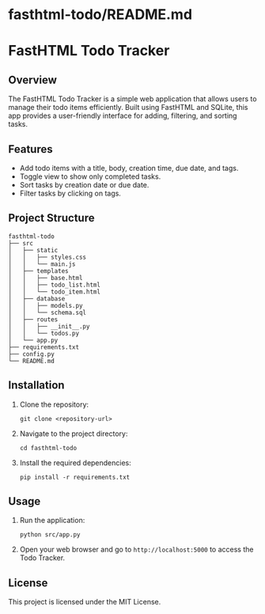 # fasthtml-todo/README.md

# FastHTML Todo Tracker

## Overview
The FastHTML Todo Tracker is a simple web application that allows users to manage their todo items efficiently. Built using FastHTML and SQLite, this app provides a user-friendly interface for adding, filtering, and sorting tasks.

## Features
- Add todo items with a title, body, creation time, due date, and tags.
- Toggle view to show only completed tasks.
- Sort tasks by creation date or due date.
- Filter tasks by clicking on tags.

## Project Structure
```
fasthtml-todo
├── src
│   ├── static
│   │   ├── styles.css
│   │   └── main.js
│   ├── templates
│   │   ├── base.html
│   │   ├── todo_list.html
│   │   └── todo_item.html
│   ├── database
│   │   ├── models.py
│   │   └── schema.sql
│   ├── routes
│   │   ├── __init__.py
│   │   └── todos.py
│   └── app.py
├── requirements.txt
├── config.py
└── README.md
```

## Installation
1. Clone the repository:
   ```
   git clone <repository-url>
   ```
2. Navigate to the project directory:
   ```
   cd fasthtml-todo
   ```
3. Install the required dependencies:
   ```
   pip install -r requirements.txt
   ```

## Usage
1. Run the application:
   ```
   python src/app.py
   ```
2. Open your web browser and go to `http://localhost:5000` to access the Todo Tracker.

## License
This project is licensed under the MIT License.
